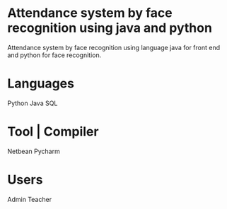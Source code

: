 # Attendance system by face recognition using java and python
Attendance system by face recognition using language java  for front end and python for face recognition.
# Languages 
Python
Java
SQL
# Tool | Compiler
Netbean
Pycharm
# Users
Admin
Teacher
